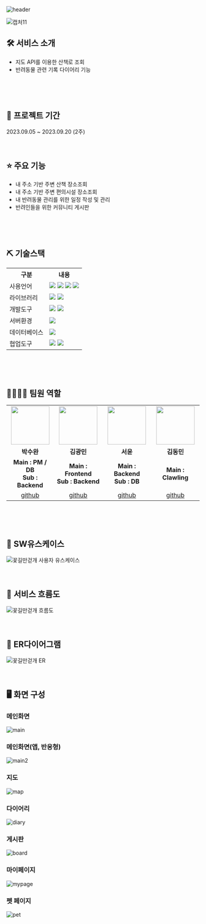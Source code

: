 ![header](https://capsule-render.vercel.app/api?type=waving&&color=0:FAE6DF,100:E9F1F7&height=150&section=header&text=Flower%20Dog&fontSize=90)
<br>

![캡처11](https://github.com/2023-SMHRD-IS-BigData1/FlowerDog/assets/130161642/d11ff93d-54db-4539-a6d2-fb5965faf269)

## 🛠 서비스 소개
* 지도 API를 이용한 산책로 조회
* 반려동물 관련 기록 다이어리 기능
<br>
<br>
<br>

## 📅 프로젝트 기간
2023.09.05 ~ 2023.09.20 (2주)
<br>
<br>
<br>

## ⭐ 주요 기능
* 내 주소 기반 주변 산책 장소조회
* 내 주소 기반 주변 편의시설 장소조회
* 내 반려동물 관리를 위한 일정 작성 및 관리
* 반려인들을 위한 커뮤니티 게시판
<br>
<br>
<br>

## ⛏ 기술스택
<table>
    <tr>
        <th>구분</th>
        <th>내용</th>
    </tr>
    <tr>
        <td>사용언어</td>
        <td>
            <img src="https://img.shields.io/badge/Java-007396?style=for-the-badge&logo=java&logoColor=white"/>
            <img src="https://img.shields.io/badge/HTML5-E34F26?style=for-the-badge&logo=HTML5&logoColor=white"/>
            <img src="https://img.shields.io/badge/CSS3-1572B6?style=for-the-badge&logo=CSS3&logoColor=white"/>
            <img src="https://img.shields.io/badge/JavaScript-F7DF1E?style=for-the-badge&logo=JavaScript&logoColor=white"/>
        </td>
    </tr>
    <tr>
        <td>라이브러리</td>
        <td>
            <img src="https://img.shields.io/badge/KakaoMap-FFCD00?style=for-the-badge&logo=Kakao&logoColor=white"/>
            <img src="https://img.shields.io/badge/Fullcalendar-F3DF49?style=for-the-badge&logo=googlecalendar&logoColor=white"/>
        </td>
    </tr>
    <tr>
        <td>개발도구</td>
        <td>
            <img src="https://img.shields.io/badge/Eclipse-2C2255?style=for-the-badge&logo=Eclipse&logoColor=white"/>
            <img src="https://img.shields.io/badge/VSCode-007ACC?style=for-the-badge&logo=VisualStudioCode&logoColor=white"/>
        </td>
    </tr>
    <tr>
        <td>서버환경</td>
        <td>
            <img src="https://img.shields.io/badge/Apache Tomcat-D22128?style=for-the-badge&logo=Apache Tomcat&logoColor=white"/>
        </td>
    </tr>
    <tr>
        <td>데이터베이스</td>
        <td>
            <img src="https://img.shields.io/badge/Oracle 11g-F80000?style=for-the-badge&logo=Oracle&logoColor=white"/>
        </td>
    </tr>
    <tr>
        <td>협업도구</td>
        <td>
            <img src="https://img.shields.io/badge/Git-F05032?style=for-the-badge&logo=Git&logoColor=white"/>
            <img src="https://img.shields.io/badge/GitHub-181717?style=for-the-badge&logo=GitHub&logoColor=white"/>
        </td>
    </tr>
</table>
<br>
<br>
<br>

## 👨‍👩‍👦‍👦 팀원 역할
<table>
  <tr>
    <td align="center"><img src="https://item.kakaocdn.net/do/a1ccece94b4ba1b47f0e5dbe05ce65688b566dca82634c93f811198148a26065" width="100" height="100"/></td>
    <td align="center"><img src="https://item.kakaocdn.net/do/084c22b7cf3eb13232413111e6d383c28b566dca82634c93f811198148a26065" width="100" height="100"/></td>
    <td align="center"><img src="https://item.kakaocdn.net/do/c953abdde9169fee070a797b592dad48616b58f7bf017e58d417ccb3283deeb3" width="100" height="100"/></td>
    <td align="center"><img src="https://item.kakaocdn.net/do/72e67b3c4136e14e09bfce9485ad6d0b960f4ab09fe6e38bae8c63030c9b37f9" width="100" height="100"/></td>
  </tr>
  <tr>
    <td align="center"><strong>박수완</strong></td>
    <td align="center"><strong>김광민</strong></td>
    <td align="center"><strong>서윤</strong></td>
    <td align="center"><strong>김동민</strong></td>
  </tr>
  <tr>
    <td align="center"><b>Main : PM / DB<br>
                          Sub : Backend</b></td>
    <td align="center"><b>Main : Frontend<br>
                          Sub : Backend</b></td>
    <td align="center"><b>Main : Backend<br>
                          Sub : DB</b></td>
    <td align="center"><b>Main : Clawling</b></td>
  </tr>
  <tr>
    <td align="center"><a href="https://github.com/kissf123" target='_blank'>github</a></td>
    <td align="center"><a href="https://github.com/Rangbit" target='_blank'>github</a></td>
    <td align="center"><a href="https://github.com/uniel12" target='_blank'>github</a></td>
    <td align="center"><a href="https://github.com/" target='_blank'>github</a></td>
  </tr>
</table>
<br>
<br>
<br>

## 📌 SW유스케이스
![꽃길만걷개 사용자 유스케이스](https://github.com/2023-SMHRD-IS-BigData1/FlowerDog/assets/130161642/a3b15cba-8d93-4e2f-9163-dd9c00bdd3cb)
<br>
<br>
<br>

## 📌 서비스 흐름도
![꽃길만걷개 흐름도](https://github.com/2023-SMHRD-IS-BigData1/FlowerDog/assets/130161642/8a9f7168-4bc6-4f16-9e3d-c9b3354c2ec8)
<br>
<br>
<br>

## 📌 ER다이어그램
![꽃길만걷개 ER](https://github.com/2023-SMHRD-IS-BigData1/FlowerDog/assets/130161642/75cf0aac-a3be-43e0-8b2c-1e59cd8c169a)
<br>
<br>
<br>

## 🖥 화면 구성

### 메인화면
![main](https://github.com/2023-SMHRD-IS-BigData1/FlowerDog/assets/130161642/47b65db1-9152-4fac-9751-5a18275f06c9)
<br>

### 메인화면(앱, 반응형)
![main2](https://github.com/2023-SMHRD-IS-BigData1/FlowerDog/assets/130161642/8e42fe4e-80dd-4c1d-9add-1f68e1a7c48a)
<br>

### 지도
![map](https://github.com/2023-SMHRD-IS-BigData1/FlowerDog/assets/130161642/a5b464cc-0bab-4e29-8175-2896d62b6d42)
<br>

### 다이어리
![diary](https://github.com/2023-SMHRD-IS-BigData1/FlowerDog/assets/130161642/b062a7fc-f39b-44a2-854b-f4e3998f3e14)
<br>

### 게시판
![board](https://github.com/2023-SMHRD-IS-BigData1/FlowerDog/assets/130161642/9162b5d8-f64f-4608-94d6-112bb3933568)
<br>

### 마이페이지
![mypage](https://github.com/2023-SMHRD-IS-BigData1/FlowerDog/assets/130161642/0d6c27b1-e72b-4fe0-a61c-24d7f06effa5)
<br>

### 펫 페이지
![pet](https://github.com/2023-SMHRD-IS-BigData1/FlowerDog/assets/130161642/22228a64-b814-4353-919e-f1ce920ffe81)
<br>
